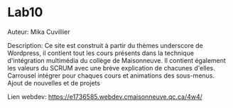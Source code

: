 # Lab10

Auteur: Mika Cuvillier

Description:
Ce site est construit à partir du thèmes underscore de Wordpress, il contient tout les cours présents dans la technique d'intégration multimédia du collège de Maisonneuve.
Il contient également les valeurs du SCRUM avec une brève explication de chacunes d'elles. Carrousel intégrer pour chaques cours et animations des sous-menus.
Ajout de nouvelles et de projets

Lien webdev: https://e1736585.webdev.cmaisonneuve.qc.ca/4w4/
